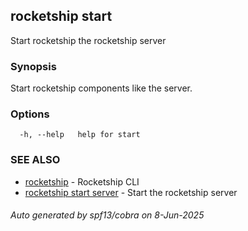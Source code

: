 ## rocketship start

Start rocketship the rocketship server

### Synopsis

Start rocketship components like the server.

### Options

```
  -h, --help   help for start
```

### SEE ALSO

* [rocketship](rocketship.md)	 - Rocketship CLI
* [rocketship start server](rocketship_start_server.md)	 - Start the rocketship server

###### Auto generated by spf13/cobra on 8-Jun-2025

